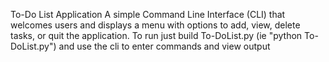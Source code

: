 To-Do List Application
A simple Command Line Interface (CLI) that welcomes users and displays a menu with options to add, view, delete tasks, or quit the application.
To run just build To-DoList.py (ie "python To-DoList.py") and use the cli to enter commands and view output